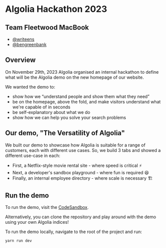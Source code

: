 # Algolia Hackathon 2023
## Team Fleetwood MacBook
- [@writeens](https://github.com/writeens)
- [@bengreenbank](https://github.com/bengreenbank)

## Overview

On November 29th, 2023 Algolia organised an internal hackathon to define what will be the Algolia demo on the new homepage of our website.

We wanted the demo to:
- show how we “understand people and show them what they need”
- be on the homepage, above the fold, and make visitors understand what we're capable of in seconds
- be self-explanatory about what we do
- show how we can help you solve your search problems

## Our demo, "The Versatility of Algolia"

We built our demo to showcase how Algolia is suitable for a range of customers, each with different use cases. So, we build 3 tabs and showed a different use-case in each:

- First, a Netflix-style movie rental site - where speed is critical ⚡️
- Next, a developer's sandbox playground - where fun is required 😆
- Finally, an internal employee directory - where scale is necessary 🏗️

## Run the demo

To run the demo, visit the [CodeSandbox](https://wl3wj9-5173.csb.app/).

Alternatively, you can clone the repository and play around with the demo using your own Algolia indices!

To run the demo locally, navigate to the root of the project and run:

```shell
yarn run dev
```